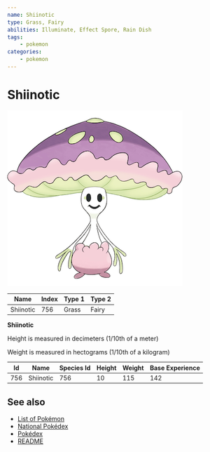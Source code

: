 ```yaml
---
name: Shiinotic
type: Grass, Fairy
abilities: Illuminate, Effect Spore, Rain Dish
tags:
    - pokemon
categories:
    - pokemon
---
```


# Shiinotic


![Shiinotic](images/756.png)

| **Name** | **Index** | **Type 1** | **Type 2** |
|----|----|----|----|
| Shiinotic | 756 | Grass | Fairy  |

**Shiinotic** 


Height is measured in decimeters (1/10th of a meter)

Weight is measured in hectograms (1/10th of a kilogram)

| **Id** | **Name** | **Species Id** | **Height** | **Weight** | **Base Experience** |
|--------|----------|----------------|------------|------------|---------------------|
| 756 | Shiinotic | 756 | 10 | 115 | 142 |


## See also

- [List of Pokémon](../pokemon.md)
- [National Pokédex](../national_pokedex.md)
- [Pokédex](../pokedex.md)
- [README](../README.md)
